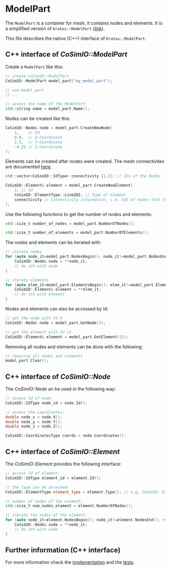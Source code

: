 # ModelPart

The `ModelPart` is a container for mesh, it contains nodes and elements.
It is a simplified version of `Kratos::ModelPart` ([link](https://github.com/KratosMultiphysics/Kratos/blob/master/kratos/includes/model_part.h)).

This file describes the native (C++) interface of `Kratos::ModelPart`.

## C++ interface of _CoSimIO::ModelPart_
Create a `ModelPart` like this:
```c++
// create CoSimIO::ModelPart
CoSimIO::ModelPart model_part("my_model_part");

// use model_part
// ...

// access the name of the ModelPart:
std::string name = model_part.Name();
```

Nodes can be created like this:
```c++
CoSimIO::Node& node = model_part.CreateNewNode(
    1,    // Id
    0.0,  // X-Coordinate
    1.5,  // Y-Coordinate
    -4.22 // Z-Coordinate
);
```

Elements can be created after nodes were created. The mesh connectivites are documented [here](../mesh_connectivities.md).
```c++
std::vector<CoSimIO::IdType> connectivity {1,2}; // Ids of the Nodes

CoSimIO::Element& element = model_part.CreateNewElement(
    2, // Id
    CoSimIO::ElementType::Line2D2, // Type of element
    connectivity // Connectivity information, i.e. Ids of nodes that the element has
);
```

Use the following functions to get the number of nodes and elements:
```c++
std::size_t number_of_nodes = model_part.NumberOfNodes();

std::size_t number_of_elements = model_part.NumberOfElements();
```

The nodes and elements can be iterated with:
```c++
// iterate nodes
for (auto node_it=model_part.NodesBegin(); node_it!=model_part.NodesEnd(); ++node_it) {
    CoSimIO::Node& node = **node_it;
    // do sth with node
}

// iterate elements
for (auto elem_it=model_part.ElementsBegin(); elem_it!=model_part.ElementsEnd(); ++elem_it) {
    CoSimIO::Element& element = **elem_it;
    // do sth with element
}
```

Nodes and elements can also be accessed by Id:
```c++
// get the node with Id 3
CoSimIO::Node& node = model_part.GetNode(3);

// get the element with Id 12
CoSimIO::Element& element = model_part.GetElement(12);
```

Removing all nodes and elements can be done with the following:
```c++
// removing all nodes and elements
model_part.Clear();
```

## C++ interface of _CoSimIO::Node_
The _CoSimIO::Node_ an be used in the following way:
```c++
// access Id of node:
CoSimIO::IdType node_id = node.Id();

// access the coordinates:
double node_x = node.X();
double node_y = node.Y();
double node_z = node.Z();

CoSimIO::CoordinatesType coords = node.Coordinates();
```

## C++ interface of _CoSimIO::Element_
The _CoSimIO::Element_ provides the following interface:
```c++
// access Id of element:
CoSimIO::IdType element_id = element.Id();

// the type can be accessed:
CoSimIO::ElementType element_type = element.Type(); // e.g. CoSimIO::ElementType::Point2D or CoSimIO::ElementType::Line2D2

// number of nodes of the element:
std::size_t num_nodes_element = element.NumberOfNodes();

// iterate the nodes of the element:
for (auto node_it=element.NodesBegin(); node_it!=element.NodesEnd(); ++node_it) {
    CoSimIO::Node& node = **node_it;
    // do sth with node
}
```

## Further information (C++ interface)
For more information check the [implementation](../../co_sim_io/impl/model_part.hpp) and the [tests](../../tests/co_sim_io/impl/test_model_part.cpp).
